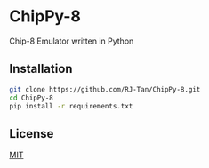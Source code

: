 # ChipPy-8
Chip-8 Emulator written in Python

## Installation
```bash
git clone https://github.com/RJ-Tan/ChipPy-8.git
cd ChipPy-8
pip install -r requirements.txt

```

## License 
[MIT](https://choosealicense.com/licenses/mit/)